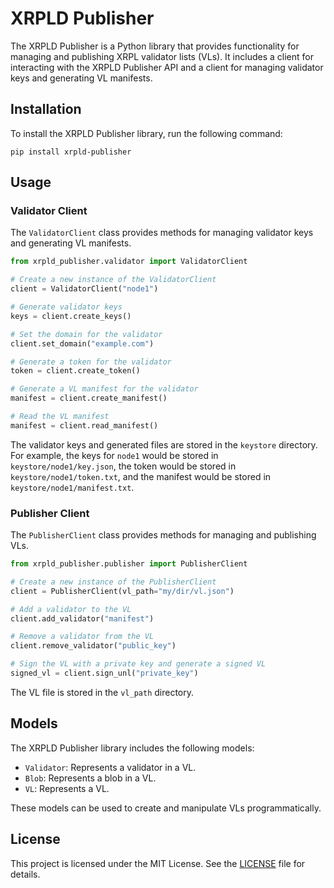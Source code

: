 # XRPLD Publisher

The XRPLD Publisher is a Python library that provides functionality for managing and publishing XRPL validator lists (VLs). It includes a client for interacting with the XRPLD Publisher API and a client for managing validator keys and generating VL manifests.

## Installation

To install the XRPLD Publisher library, run the following command:

```
pip install xrpld-publisher
```

## Usage

### Validator Client

The `ValidatorClient` class provides methods for managing validator keys and generating VL manifests.

```python
from xrpld_publisher.validator import ValidatorClient

# Create a new instance of the ValidatorClient
client = ValidatorClient("node1")

# Generate validator keys
keys = client.create_keys()

# Set the domain for the validator
client.set_domain("example.com")

# Generate a token for the validator
token = client.create_token()

# Generate a VL manifest for the validator
manifest = client.create_manifest()

# Read the VL manifest
manifest = client.read_manifest()
```

The validator keys and generated files are stored in the `keystore` directory. For example, the keys for `node1` would be stored in `keystore/node1/key.json`, the token would be stored in `keystore/node1/token.txt`, and the manifest would be stored in `keystore/node1/manifest.txt`.

### Publisher Client

The `PublisherClient` class provides methods for managing and publishing VLs.

```python
from xrpld_publisher.publisher import PublisherClient

# Create a new instance of the PublisherClient
client = PublisherClient(vl_path="my/dir/vl.json")

# Add a validator to the VL
client.add_validator("manifest")

# Remove a validator from the VL
client.remove_validator("public_key")

# Sign the VL with a private key and generate a signed VL
signed_vl = client.sign_unl("private_key")
```

The VL file is stored in the `vl_path` directory.

## Models

The XRPLD Publisher library includes the following models:

- `Validator`: Represents a validator in a VL.
- `Blob`: Represents a blob in a VL.
- `VL`: Represents a VL.

These models can be used to create and manipulate VLs programmatically.

## License

This project is licensed under the MIT License. See the [LICENSE](LICENSE) file for details.
